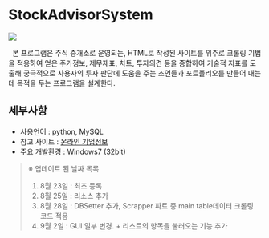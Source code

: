 # StockAdvisorSystem

![](https://github.com/code243031/StockAdvisorSystem/blob/master/Images/stockmain.jpg)

&nbsp;&nbsp;본 프로그램은 주식 중개소로 운영되는, HTML로 작성된 사이트를 위주로 크롤링 기법을 적용하여 얻은 주가정보, 제무재표, 차트, 투자의견 등을 종합하여 기술적 지표를 도출해 궁극적으로 사용자의 투자 판단에 도움을 주는 조언들과 포트폴리오를 만들어 내는데 목적을 두는 프로그램을 설계한다.


세부사항  
-------
+ 사용언어 : python, MySQL
+ 참고 사이트 : [온라인 기업정보](https://navercomp.wisereport.co.kr/)
+ 주요 개발환경 : Windows7 (32bit)

>※ 업데이트 된 날짜 목록
> 1. 8월 23일 : 최초 등록
> 2. 8월 25일 : 리소스 추가
> 3. 8월 28일 : DBSetter 추가, Scrapper 파트 중 main table데이터 크롤링 코드 적용
> 4. 9월 2일 : GUI 일부 변경. + 리스트의 항목을 불러오는 기능 추가

